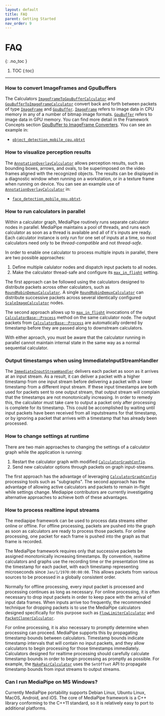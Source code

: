 ```yaml
---
layout: default
title: FAQ
parent: Getting Started
nav_order: 9
---
```


# FAQ
{: .no_toc }

1. TOC
{:toc}
---

### How to convert ImageFrames and GpuBuffers

The Calculators [`ImageFrameToGpuBufferCalculator`] and
[`GpuBufferToImageFrameCalculator`] convert back and forth between packets of
type [`ImageFrame`] and [`GpuBuffer`]. [`ImageFrame`] refers to image data in
CPU memory in any of a number of bitmap image formats. [`GpuBuffer`] refers to
image data in GPU memory. You can find more detail in the Framework Concepts
section
[GpuBuffer to ImageFrame Converters](./gpu.md#gpubuffer-to-imageframe-converters).
You can see an example in:

*   [`object_detection_mobile_cpu.pbtxt`]

### How to visualize perception results

The [`AnnotationOverlayCalculator`] allows perception results, such as bounding
boxes, arrows, and ovals, to be superimposed on the video frames aligned with
the recognized objects. The results can be displayed in a diagnostic window when
running on a workstation, or in a texture frame when running on device. You can
see an example use of [`AnnotationOverlayCalculator`] in:

*   [`face_detection_mobile_gpu.pbtxt`].

### How to run calculators in parallel

Within a calculator graph, MediaPipe routinely runs separate calculator nodes
in parallel.  MediaPipe maintains a pool of threads, and runs each calculator
as soon as a thread is available and all of it's inputs are ready.  Each
calculator instance is only run for one set of inputs at a time, so most
calculators need only to be *thread-compatible* and not *thread-safe*.

In order to enable one calculator to process multiple inputs in parallel, there
are two possible approaches:

1.  Define multiple calulator nodes and dispatch input packets to all nodes.
2.  Make the calculator thread-safe and configure its [`max_in_flight`] setting.

The first approach can be followed using the calculators designed to distribute
packets across other calculators, such as [`RoundRobinDemuxCalculator`]. A
single [`RoundRobinDemuxCalculator`] can distribute successive packets across
several identically configured [`ScaleImageCalculator`] nodes.

The second approach allows up to [`max_in_flight`] invocations of the
[`CalculatorBase::Process`] method on the same calculator node. The output
packets from [`CalculatorBase::Process`] are automatically ordered by timestamp
before they are passed along to downstream calculators.

With either aproach, you must be aware that the calculator running in parallel
cannot maintain internal state in the same way as a normal sequential
calculator.

### Output timestamps when using ImmediateInputStreamHandler

The [`ImmediateInputStreamHandler`] delivers each packet as soon as it arrives
at an input stream. As a result, it can deliver a packet
with a higher timestamp from one input stream before delivering a packet with a
lower timestamp from a different input stream. If these input timestamps are
both used for packets sent to one output stream, that output stream will
complain that the timestamps are not monotonically increasing. In order to
remedy this, the calculator must take care to output a packet only after
processing is complete for its timestamp. This could be accomplished by waiting
until input packets have been received from all inputstreams for that timestamp,
or by ignoring a packet that arrives with a timestamp that has already been
processed.

### How to change settings at runtime

There are two main approaches to changing the settings of a calculator graph
while the application is running:

1. Restart the calculator graph with modified [`CalculatorGraphConfig`].
2. Send new calculator options through packets on graph input-streams.

The first approach has the advantage of leveraging [`CalculatorGraphConfig`]
processing tools such as "subgraphs". The second approach has the advantage of
allowing active calculators and packets to remain in-flight while settings
change. Mediapipe contributors are currently investigating alternative approaches
to achieve both of these advantages.

### How to process realtime input streams

The mediapipe framework can be used to process data streams either online or
offline. For offline processing, packets are pushed into the graph as soon as
calculators are ready to process those packets. For online processing, one
packet for each frame is pushed into the graph as that frame is recorded.

The MediaPipe framework requires only that successive packets be assigned
monotonically increasing timestamps. By convention, realtime calculators and
graphs use the recording time or the presentation time as the timestamp for each
packet, with each timestamp representing microseconds since
`Jan/1/1970:00:00:00`. This allows packets from various sources to be processed
in a globally consistent order.

Normally for offline processing, every input packet is processed and processing
continues as long as necessary. For online processing, it is often necessary to
drop input packets in order to keep pace with the arrival of input data frames.
When inputs arrive too frequently, the recommended technique for dropping
packets is to use the MediaPipe calculators designed specifically for this
purpose such as [`FlowLimiterCalculator`] and [`PacketClonerCalculator`].

For online processing, it is also necessary to promptly determine when processing
can proceed. MediaPipe supports this by propagating timestamp bounds between
calculators. Timestamp bounds indicate timestamp intervals that will contain no
input packets, and they allow calculators to begin processing for those
timestamps immediately. Calculators designed for realtime processing should
carefully calculate timestamp bounds in order to begin processing as promptly as
possible. For example, the [`MakePairCalculator`] uses the `SetOffset` API to
propagate timestamp bounds from input streams to output streams.

### Can I run MediaPipe on MS Windows?

Currently MediaPipe portability supports Debian Linux, Ubuntu Linux,
MacOS, Android, and iOS.  The core of MediaPipe framework is a C++ library
conforming to the C++11 standard, so it is relatively easy to port to
additional platforms.

[`object_detection_mobile_cpu.pbtxt`]: https://github.com/google/mediapipe/tree/master/mediapipe/graphs/object_detection/object_detection_mobile_cpu.pbtxt
[`ImageFrame`]: https://github.com/google/mediapipe/tree/master/mediapipe/framework/formats/image_frame.h
[`GpuBuffer`]: https://github.com/google/mediapipe/tree/master/mediapipe/gpu/gpu_buffer.h
[`GpuBufferToImageFrameCalculator`]: https://github.com/google/mediapipe/tree/master/mediapipe/gpu/gpu_buffer_to_image_frame_calculator.cc
[`ImageFrameToGpuBufferCalculator`]: https://github.com/google/mediapipe/tree/master/mediapipe/gpu/image_frame_to_gpu_buffer_calculator.cc
[`AnnotationOverlayCalculator`]: https://github.com/google/mediapipe/tree/master/mediapipe/calculators/util/annotation_overlay_calculator.cc
[`face_detection_mobile_gpu.pbtxt`]: https://github.com/google/mediapipe/tree/master/mediapipe/graphs/face_detection/face_detection_mobile_gpu.pbtxt
[`CalculatorBase::Process`]: https://github.com/google/mediapipe/tree/master/mediapipe/framework/calculator_base.h
[`max_in_flight`]: https://github.com/google/mediapipe/tree/master/mediapipe/framework/calculator.proto
[`RoundRobinDemuxCalculator`]: https://github.com/google/mediapipe/tree/master//mediapipe/calculators/core/round_robin_demux_calculator.cc
[`ScaleImageCalculator`]: https://github.com/google/mediapipe/tree/master/mediapipe/calculators/image/scale_image_calculator.cc
[`ImmediateInputStreamHandler`]: https://github.com/google/mediapipe/tree/master/mediapipe/framework/stream_handler/immediate_input_stream_handler.cc
[`CalculatorGraphConfig`]: https://github.com/google/mediapipe/tree/master/mediapipe/framework/calculator.proto
[`FlowLimiterCalculator`]: https://github.com/google/mediapipe/tree/master/mediapipe/calculators/core/flow_limiter_calculator.cc
[`PacketClonerCalculator`]: https://github.com/google/mediapipe/tree/master/mediapipe/calculators/core/packet_cloner_calculator.cc
[`MakePairCalculator`]: https://github.com/google/mediapipe/tree/master/mediapipe/calculators/core/make_pair_calculator.cc
